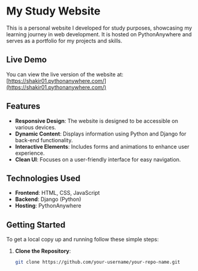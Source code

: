 # My Study Website



This is a personal website I developed for study purposes, showcasing my learning journey in web development. It is hosted on PythonAnywhere and serves as a portfolio for my projects and skills.

## Live Demo

You can view the live version of the website at: [https://shakir01.pythonanywhere.com/](https://shakir01.pythonanywhere.com/)

## Features

- **Responsive Design**: The website is designed to be accessible on various devices.
- **Dynamic Content**: Displays information using Python and Django for back-end functionality.
- **Interactive Elements**: Includes forms and animations to enhance user experience.
- **Clean UI**: Focuses on a user-friendly interface for easy navigation.

## Technologies Used

- **Frontend**: HTML, CSS, JavaScript
- **Backend**: Django (Python)
- **Hosting**: PythonAnywhere

## Getting Started

To get a local copy up and running follow these simple steps:

1. **Clone the Repository**:
   ```bash
   git clone https://github.com/your-username/your-repo-name.git

